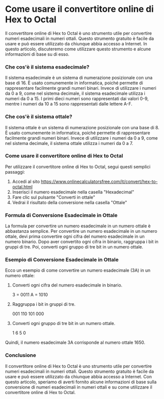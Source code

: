 Come usare il convertitore online di Hex to Octal
=================================================

Il convertitore online di Hex to Octal è uno strumento utile per convertire numeri esadecimali in numeri ottali. Questo strumento gratuito è facile da usare e può essere utilizzato da chiunque abbia accesso a Internet. In questo articolo, discuteremo come utilizzare questo strumento e alcune informazioni di base su di esso.

###  Che cos'è il sistema esadecimale? 

Il sistema esadecimale è un sistema di numerazione posizionale con una base di 16. È usato comunemente in informatica, poiché permette di rappresentare facilmente grandi numeri binari. Invece di utilizzare i numeri da 0 a 9, come nel sistema decimale, il sistema esadecimale utilizza i numeri da 0 a 15. I primi dieci numeri sono rappresentati dai valori 0-9, mentre i numeri da 10 a 15 sono rappresentati dalle lettere A-F.

###  Che cos'è il sistema ottale? 

Il sistema ottale è un sistema di numerazione posizionale con una base di 8. È usato comunemente in informatica, poiché permette di rappresentare facilmente grandi numeri binari. Invece di utilizzare i numeri da 0 a 9, come nel sistema decimale, il sistema ottale utilizza i numeri da 0 a 7.

###  Come usare il convertitore online di Hex to Octal 

Per utilizzare il convertitore online di Hex to Octal, segui questi semplici passaggi:

1. Accedi al sito <https://www.onlinecalculatorsfree.com/it/convert/hex-to-octal.html>
2. Inserisci il numero esadecimale nella casella "Hexadecimal"
3. Fare clic sul pulsante "Converti in ottale"
4. Vedrai il risultato della conversione nella casella "Ottale"

###  Formula di Conversione Esadecimale in Ottale 

La formula per convertire un numero esadecimale in un numero ottale è abbastanza semplice. Per convertire un numero esadecimale in un numero ottale, devi prima convertire ogni cifra del numero esadecimale in un numero binario. Dopo aver convertito ogni cifra in binario, raggruppa i bit in gruppi di tre. Poi, converti ogni gruppo di tre bit in un numero ottale.

###  Esempio di Conversione Esadecimale in Ottale 

Ecco un esempio di come convertire un numero esadecimale (3A) in un numero ottale:

1. Converti ogni cifra del numero esadecimale in binario.
    
    3 = 0011 A = 1010
2. Raggruppa i bit in gruppi di tre.
    
    001 110 101 000
3. Converti ogni gruppo di tre bit in un numero ottale.
    
    1 6 5 0

Quindi, il numero esadecimale 3A corrisponde al numero ottale 1650.

###  Conclusione 

Il convertitore online di Hex to Octal è uno strumento utile per convertire numeri esadecimali in numeri ottali. Questo strumento gratuito è facile da usare e può essere utilizzato da chiunque abbia accesso a Internet. Con questo articolo, speriamo di averti fornito alcune informazioni di base sulla conversione di numeri esadecimali in numeri ottali e su come utilizzare il convertitore online di Hex to Octal.